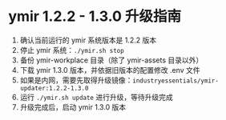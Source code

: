 # ymir 1.2.2 - 1.3.0 升级指南

1. 确认当前运行的 ymir 系统版本是 1.2.2 版本
2. 停止 ymir 系统：`./ymir.sh stop`
3. 备份 ymir-workplace 目录（除了 ymir-assets 目录以外）
4. 下载 ymir 1.3.0 版本，并依据旧版本的配置修改 .env 文件
5. 如果是内网，需要先取得升级镜像：`industryessentials/ymir-updater:1.2.2-1.3.0`
6. 运行 `./ymir.sh update` 进行升级，等待升级完成
7. 升级完成后，启动 ymir 1.3.0 版本
